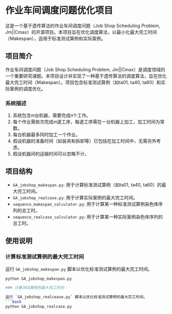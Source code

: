 # 作业车间调度问题优化项目

这是一个基于遗传算法的作业车间调度问题（Job Shop Scheduling Problem, Jm||Cmax）的开源项目。本项目旨在优化调度算法，以最小化最大完工时间（Makespan），适用于标准测试算例和实际案例。

## 项目简介

作业车间调度问题（Job Shop Scheduling Problem, Jm||Cmax）是调度领域的一个重要研究课题。本项目设计并实现了一种基于遗传算法的调度算法，旨在优化最大完工时间（Makespan）。项目包含标准测试算例（如ta01, ta40, ta60）和实际案例的调度优化。

### 系统描述

1. 系统包含𝑚台机器，需要完成𝑛个工作。
2. 每个作业需依次完成𝑚道工序，每道工序需在一台机器上加工，加工时间为常数。
3. 每台机器最多同时加工一个作业。
4. 假设机器的准备时间（如装夹和拆卸等）已包括在加工时间中，无需另外考虑。
5. 假设机器间的运输时间可以忽略不计。

## 项目结构

- `GA_jobshop_makespan.py`: 用于计算标准测试算例（如ta01, ta40, ta60）的最大完工时间。
- `GA_jobshop_realcase.py`: 用于计算实际案例的最大完工时间。
- `sequence_makespan_calculator.py`: 用于计算某一种标准测试算例染色体序列的总工时。
- `sequence_realcase_calculator.py`: 用于计算某一种实际案例染色体序列的总工时。

## 使用说明

### 计算标准测试算例的最大完工时间

运行 `GA_jobshop_makespan.py` 脚本以优化标准测试算例的最大完工时间。
```bash
python GA_jobshop_makespan.py

### 计算测试算例的最大完工时间

运行 `GA_jobshop_realcease.py` 脚本以优化标准测试算例的最大完工时间。
```bash
python GA_jobshop_realcase.py
